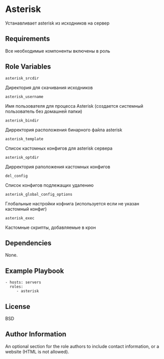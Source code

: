 Asterisk
=========

Устанавливает asterisk из исходников на сервер

Requirements
------------

Все необходимые компоненты включены в роль

Role Variables
--------------

    asterisk_srcdir
    
Директория для скачивания исходников

    asterisk_username
    
Имя пользователя для процесса Asterisk (создается системный пользователь без домашней папки)

    asterisk_bindir
    
Дирректория расположения бинарного файла asterisk

    asterisk_template
    
Список кастомных конфигов для asterisk сервера

    asterisk_optdir
    
Дирректория раположения кастомных конфигов

    del_config
    
Список конфигов подлежащих удалению

    asterisk_global_config_options
    
Глобальные настройки кофнига (используется если не указан кастомный конфиг)

    asterisk_exec
    
Кастомные скрипты, добавляемые в крон

Dependencies
------------

None.

Example Playbook
----------------

    - hosts: servers
      roles:
         - asterisk

License
-------

BSD

Author Information
------------------

An optional section for the role authors to include contact information, or a website (HTML is not allowed).

